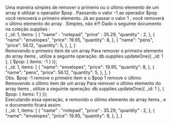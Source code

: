 Uma maneira simples de remover o primeiro ou o último elemento de um array é utilizar o operador $pop . Passando o valor -1 ao operador $pop você removerá o primeiro elemento. Já ao passar o valor 1 , você removerá o último elemento do array . Simples, não é?!
Dado o seguinte documento na coleção supplies :
<br>
{
  _id: 1,
  items: [
    {
      "name" : "notepad",
      "price" : 35.29,
      "quantity" : 2,
    },
    {
      "name": "envelopes",
      "price": 19.95,
      "quantity": 8,
    },
    {
      "name": "pens",
      "price": 56.12,
      "quantity": 5,
    },
  ],
}
<br>
Removendo o primeiro item de um array
Para remover o primeiro elemento do array items , utilize a seguinte operação:
db.supplies.updateOne({ _id: 1 }, { $pop: { items: -1 } });
<br>
{
  _id: 1,
  items: [
    {
      "name": "envelopes",
      "price": 19.95,
      "quantity": 8,
    },
    {
      "name": "pens",
      "price": 56.12,
      "quantity": 5,
    },
  ],
}
<br>
Obs. $pop -1 remove o primeiro item e o $pop 1 remove o último
<br>
Removendo o último item de um array
Para remover o último elemento do array items , utilize a seguinte operação:
db.supplies.updateOne({ _id: 1 }, { $pop: { items: 1 } });
<br>
Executando essa operação, é removido o último elemento do array items , e o documento ficará assim:
<br>
{
  _id: 1,
  items: [
    {
      "name" : "notepad",
      "price" : 35.29,
      "quantity" : 2,
    },
    {
      "name": "envelopes",
      "price": 19.95,
      "quantity": 8,
    },
  ],
}
